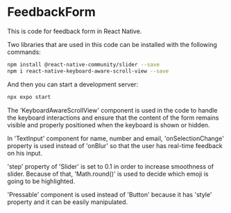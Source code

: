 # FeedbackForm

This is code for feedback form in React Native.

Two libraries that are used in this code can be installed with the following commands:

```sh
npm install @react-native-community/slider --save
npm i react-native-keyboard-aware-scroll-view --save
```

And then you can start a development server:

```sh
npx expo start
```


The 'KeyboardAwareScrollView' component is used in the code to handle the keyboard interactions and ensure that the content of the form remains visible and properly positioned when the keyboard is shown or hidden.

In 'TextInput' component for name, number and email, 'onSelectionChange' property is used instead of 'onBlur' so that the user has real-time feedback on his input.

'step' property of 'Slider' is set to 0.1 in order to increase smoothness of slider. Because of that, 'Math.round()' is used to decide which emoji is going to be highlighted.

'Pressable' component is used instead of 'Button' because it has 'style' property and it can be easily manipulated.
